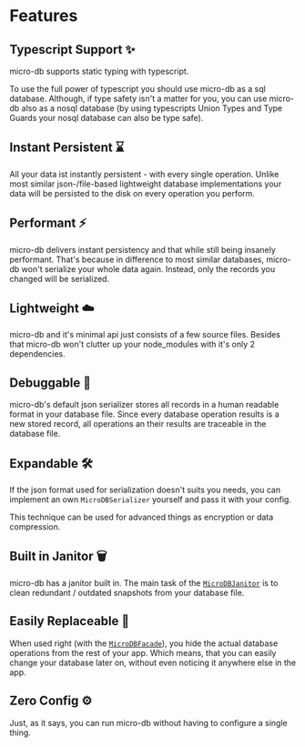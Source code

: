 # Features

## Typescript Support ✨

micro-db supports static typing with typescript.

To use the full power of typescript you should use micro-db as a sql database. Although, if type safety isn't a matter for you, you can use micro-db also as a nosql database (by using typescripts Union Types and Type Guards your nosql database can also be type safe).

## Instant Persistent ⌛️

All your data ist instantly persistent - with every single operation. Unlike most similar json-/file-based lightweight database implementations your data will be persisted to the disk on every operation you perform.

## Performant ⚡️

micro-db delivers instant persistency and that while still being insanely performant. That's because in difference to most similar databases, micro-db won't serialize your whole data again. Instead, only the records you changed will be serialized.

## Lightweight ☁️

micro-db and it's minimal api just consists of a few source files. Besides that micro-db won't clutter up your node_modules with it's only 2 dependencies.

## Debuggable 🔎

micro-db's default json serializer stores all records in a human readable format in your database file. Since every database operation results is a new stored record, all operations an their results are traceable in the database file.

## Expandable 🛠

If the json format used for serialization doesn't suits you needs, you can implement an own `MicroDBSerializer` yourself and pass it with your config.

This technique can be used for advanced things as encryption or data compression.

## Built in Janitor 🗑

micro-db has a janitor built in. The main task of the [`MicroDBJanitor`](https://micro-db.fabiankachlock.dev/v2/janitor) is to clean redundant / outdated snapshots from your database file.

## Easily Replaceable 🔌

When used right (with the [`MicroDBFacade`](https://micro-db.fabiankachlock.dev/v2/facade)), you hide the actual database operations from the rest of your app. Which means, that you can easily change your database later on, without even noticing it anywhere else in the app.

## Zero Config ⚙️

Just, as it says, you can run micro-db without having to configure a single thing.
